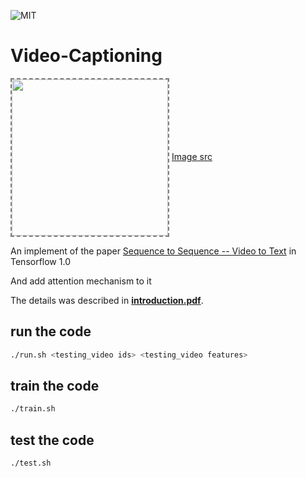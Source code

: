 ![MIT](https://badges.frapsoft.com/os/mit/mit.svg?v=102)
# Video-Captioning

<img align='center' style="border-color:gray;border-width:2px;border-style:dashed"   src='https://vsubhashini.github.io/imgs/S2VTarchitecture.png' padding='5px' height="250px"></img>
<a href='https://vsubhashini.github.io/imgs/S2VTarchitecture.png'>Image src</a>

An implement of the paper [Sequence to Sequence -- Video to Text](https://arxiv.org/abs/1505.00487) in Tensorflow 1.0

And add attention mechanism to it

The details was described in [__introduction.pdf__](https://github.com/brianhuang1019/Video-Captioning/blob/master/introduction.pdf).

## run the code
```bash
./run.sh <testing_video ids> <testing_video features>
```

## train the code
```bash
./train.sh
```

## test the code
```bash
./test.sh
```
